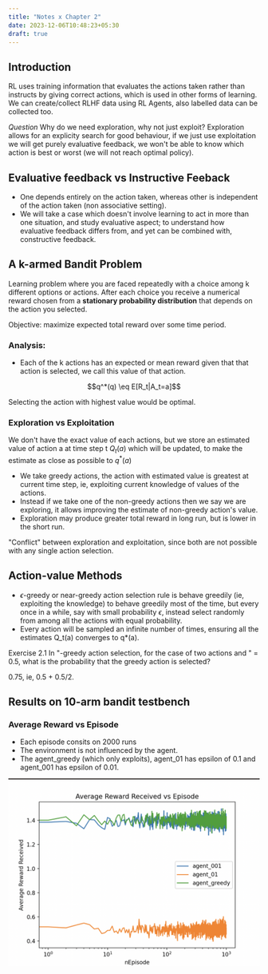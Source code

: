 ```yaml
---
title: "Notes x Chapter 2"
date: 2023-12-06T10:48:23+05:30
draft: true
---
```


## Introduction
RL uses training information that evaluates the actions taken rather than instructs by giving correct actions, which is used in other forms of learning. We can create/collect RLHF data using RL Agents, also labelled data can be collected too.

*Question* Why do we need exploration, why not just exploit?
Exploration allows for an explicity search for good behaviour, if we just use exploitation we will get purely evaluative feedback, we won't be able to know which action is best or worst (we will not reach optimal policy).

## Evaluative feedback vs Instructive Feeback
* One depends entirely on the action taken, whereas other is independent of the action taken (non associative setting).
* We will take a case which doesn't involve learning to act in more than one situation, and study evaluative aspect; to understand how evaluative feedback differs from, and yet can be combined with, constructive feedback.

## A k-armed Bandit Problem
Learning problem where you are faced repeatedly with a choice among k different options or actions. After each choice you receive a numerical reward chosen from a **stationary probability distribution** that depends on the action you selected. 

Objective: maximize expected total reward over some time period.

### Analysis: 
* Each of the k actions has an expected or mean reward given that that action is selected, we call this value of that action.

$$q^*(q) \eq E[R_t|A_t=a]$$

Selecting the action with highest value would be optimal.

### Exploration vs Exploitation
We don't have the exact value of each actions, but we store an estimated value of action a at time step t $Q_t(a)$ which will be updated, to make the estimate as close as possible to $q^*(a)$

* We take greedy actions, the action with estimated value is greatest at current time step, ie, exploiting current knowledge of values of the actions.
* Instead if we take one of the non-greedy actions then we say we are exploring, it allows improving the estimate of non-greedy action's value. 
* Exploration may produce greater total reward in long run, but is lower in the short run.

"Conflict" between exploration and exploitation, since both are not possible with any single action selection.

## Action-value Methods
* $\epsilon$-greedy or near-greedy action selection rule is behave greedily (ie, exploiting the knowledge) to behave greedily most of the time, but every once in a while, say with small probability $\epsilon$, instead select randomly from among all the actions with equal probability. 
* Every action will be sampled an infinite number of times, ensuring all the estimates Q_t(a) converges to q*(a).

Exercise 2.1 In "-greedy action selection, for the case of two actions and " = 0.5, what is
the probability that the greedy action is selected?

0.75, ie, 0.5 + 0.5/2.

## Results on 10-arm bandit testbench

### Average Reward vs Episode

* Each episode consits on 2000 runs
* The environment is not influenced by the agent.
* The agent_greedy (which only exploits), agent_01 has epsilon of 0.1 and agent_001 has epsilon of 0.01.

![Average Reward vs Episode](./result.png)